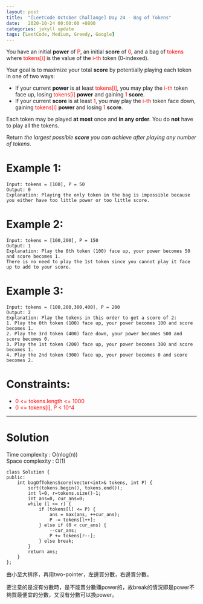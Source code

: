```yaml
---
layout: post
title:  "[LeetCode October Challange] Day 24 - Bag of Tokens"
date:   2020-10-24 00:00:00 +0800
categories: jekyll update
tags: [LeetCode, Medium, Greedy, Google]
---
```

You have an initial **power** of <font color="red">P</font>, an initial **score** of <font color="red">0</font>, and a bag of <font color="red">tokens</font> where <font color="red">tokens[i]</font> is the value of the <font color="red">i-th</font> token (0-indexed).  

Your goal is to maximize your total **score** by potentially playing each token in one of two ways:  
- If your current **power** is at least <font color="red">tokens[i]</font>, you may play the <font color="red">i-th</font> token face up, losing <font color="red">tokens[i]</font> **power** and gaining <font color="red">1</font> **score**.
- If your current **score** is at least <font color="red">1</font>, you may play the <font color="red">i-th</font> token face down, gaining <font color="red">tokens[i]</font> **power** and losing <font color="red">1</font> **score**.

Each token may be played **at most** once and **in any order**. You do **not** have to play all the tokens.  

Return *the largest possible **score** you can achieve after playing any number of tokens*.  

# Example 1:  
	Input: tokens = [100], P = 50
	Output: 0
	Explanation: Playing the only token in the bag is impossible because you either have too little power or too little score.

# Example 2:  
	Input: tokens = [100,200], P = 150
	Output: 1
	Explanation: Play the 0th token (100) face up, your power becomes 50 and score becomes 1.
	There is no need to play the 1st token since you cannot play it face up to add to your score.

# Example 3:  
	Input: tokens = [100,200,300,400], P = 200
	Output: 2
	Explanation: Play the tokens in this order to get a score of 2:
	1. Play the 0th token (100) face up, your power becomes 100 and score becomes 1.
	2. Play the 3rd token (400) face down, your power becomes 500 and score becomes 0.
	3. Play the 1st token (200) face up, your power becomes 300 and score becomes 1.
	4. Play the 2nd token (300) face up, your power becomes 0 and score becomes 2.

# Constraints:  
- <font color="red">0 <= tokens.length <= 1000</font>
- <font color="red">0 <= tokens[i], P < 10^4</font>

______________________  

# Solution  

Time complexity : O(nlog(n))  
Space complexity : O(1)  

	class Solution {
	public:
	    int bagOfTokensScore(vector<int>& tokens, int P) {
	        sort(tokens.begin(), tokens.end());
	        int l=0, r=tokens.size()-1;
	        int ans=0, cur_ans=0;
	        while (l <= r) {
	            if (tokens[l] <= P) {
	                ans = max(ans, ++cur_ans);
	                P -= tokens[l++];
	            } else if (0 < cur_ans) {
	                --cur_ans;
	                P += tokens[r--];
	            } else break;
	        }
	        return ans;
	    }
	};

由小至大排序，再用two-pointer，左邊買分數，右邊賣分數。  

要注意的是沒有分數時，是不能賣分數賺power的，故break的情況即是power不夠買最便宜的分數，又沒有分數可以換power。